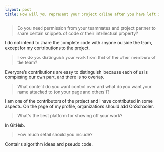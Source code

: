 ```yaml
---
layout: post
title: How will you represent your project online after you have left it? 
---
```



  > Do you need permission from your teammates and project partner to share certain snippets of code or their intellectual property? 

I do not intend to share the complete code with anyone outside the team, except for my contributions to the project.

 > How do you distinguish your work from that of the other members of the team? 

Everyone’s contributions are easy to distinguish, because each of us is completing our own part, and there is no overlap.

 > What content do you want control over and what do you want your name attached to (on your page and others')? 

I am one of the contributors of the project and I have contributed in some aspects. On the page of my profile, organizations should add OnSchooler.

> What's the best platform for showing off your work? 

In GitHub. 

> How much detail should you include? 

Contains algorithm ideas and pseudo code.
